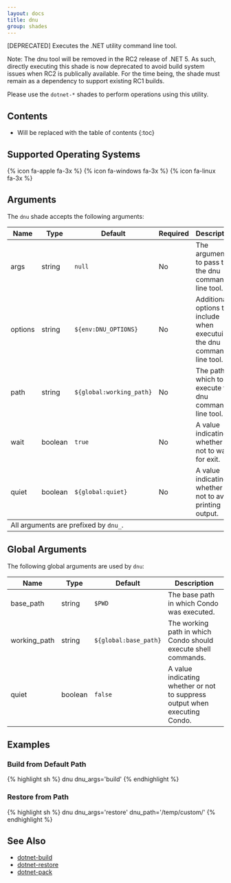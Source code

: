 ```yaml
---
layout: docs
title: dnu
group: shades
---
```


[DEPRECATED] Executes the .NET utility command line tool.

Note: The dnu tool will be removed in the RC2 release of .NET 5. As such, directly
executing this shade is now deprecated to avoid build system issues when RC2 is publically available.
For the time being, the shade must remain as a dependency to support existing RC1 builds.

Please use the `dotnet-*` shades to perform operations using this utility.

## Contents

* Will be replaced with the table of contents
{:toc}

## Supported Operating Systems

{% icon fa-apple fa-3x %} {% icon fa-windows fa-3x %} {% icon fa-linux fa-3x %}

## Arguments

The `dnu` shade accepts the following arguments:

<div class="table-responsive">
    <table class="table table-bordered table-striped">
    <thead>
        <tr>
            <th style="width:100px;">Name</th>
            <th style="width:50px;">Type</th>
            <th style="width:50px;">Default</th>
            <th style="width:25px;">Required</th>
            <th>Description</th>
        </tr>
    </thead>
    <tbody>
        <tr>
            <td>args</td>
            <td>string</td>
            <td><code>null</code></td>
            <td>No</td>
            <td>The arguments to pass to the dnu command line tool.</td>
        </tr>
        <tr>
            <td>options</td>
            <td>string</td>
            <td><code>${env:DNU_OPTIONS}</code></td>
            <td>No</td>
            <td>Additional options to include when executuing the dnu command line tool.</td>
        </tr>
        <tr>
            <td>path</td>
            <td>string</td>
            <td><code>${global:working_path}</code></td>
            <td>No</td>
            <td>The path in which to execute the dnu command line tool.</td>
        </tr>
        <tr>
            <td>wait</td>
            <td>boolean</td>
            <td><code>true</code></td>
            <td>No</td>
            <td>A value indicating whether or not to wait for exit.</td>
        </tr>
        <tr>
            <td>quiet</td>
            <td>boolean</td>
            <td><code>${global:quiet}</code></td>
            <td>No</td>
            <td>A value indicating whether or not to avoid printing output.</td>
        </tr>
    </tbody>
    <tfooter>
        <tr>
            <td colspan="5">All arguments are prefixed by <code>dnu_</code>.</td>
        </tr>
    </tfooter>
    </table>
</div>

## Global Arguments

The following global arguments are used by `dnu`:

<div class="table-responsive">
    <table class="table table-bordered table-striped">
    <thead>
        <tr>
            <th style="width:100px;">Name</th>
            <th style="width:50px;">Type</th>
            <th style="width:50px;">Default</th>
            <th>Description</th>
        </tr>
    </thead>
    <tbody>
        <tr>
            <td>base_path</td>
            <td>string</td>
            <td><code>$PWD</code></td>
            <td>The base path in which Condo was executed.</td>
        </tr>
        <tr>
            <td>working_path</td>
            <td>string</td>
            <td><code>${global:base_path}</code></td>
            <td>The working path in which Condo should execute shell commands.</td>
        </tr>
        <tr>
            <td>quiet</td>
            <td>boolean</td>
            <td><code>false</code></td>
            <td>A value indicating whether or not to suppress output when executing Condo.</td>
        </tr>
    </tbody>
    </table>
</div>

## Examples

### Build from Default Path

{% highlight sh %}
dnu dnu_args='build'
{% endhighlight %}

### Restore from Path

{% highlight sh %}
dnu dnu_args='restore' dnu_path='/temp/custom/'
{% endhighlight %}

## See Also

* [dotnet-build]({{site.baseurl}}/shades/dotnet-build)
* [dotnet-restore]({{site.baseurl}}/shades/dotnet-restore)
* [dotnet-pack]({{site.baseurl}}/shades/dotnet-pack)